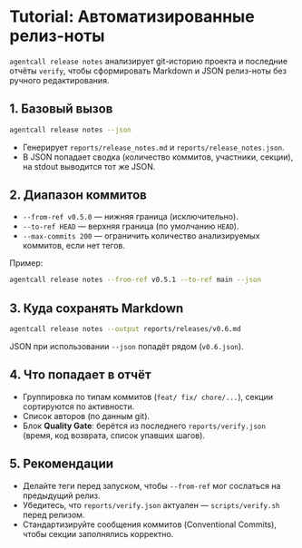 # Tutorial: Автоматизированные релиз-ноты

`agentcall release notes` анализирует git-историю проекта и последние отчёты `verify`, чтобы сформировать Markdown и JSON релиз-ноты без ручного редактирования.

## 1. Базовый вызов
```bash
agentcall release notes --json
```
- Генерирует `reports/release_notes.md` и `reports/release_notes.json`.
- В JSON попадает сводка (количество коммитов, участники, секции), на stdout выводится тот же JSON.

## 2. Диапазон коммитов
- `--from-ref v0.5.0` — нижняя граница (исключительно).
- `--to-ref HEAD` — верхняя граница (по умолчанию `HEAD`).
- `--max-commits 200` — ограничить количество анализируемых коммитов, если нет тегов.

Пример:
```bash
agentcall release notes --from-ref v0.5.1 --to-ref main --json
```

## 3. Куда сохранять Markdown
```bash
agentcall release notes --output reports/releases/v0.6.md
```
JSON при использовании `--json` попадёт рядом (`v0.6.json`).

## 4. Что попадает в отчёт
- Группировка по типам коммитов (`feat/ fix/ chore/...`), секции сортируются по активности.
- Список авторов (по данным git).
- Блок **Quality Gate**: берётся из последнего `reports/verify.json` (время, код возврата, список упавших шагов).

## 5. Рекомендации
- Делайте теги перед запуском, чтобы `--from-ref` мог сослаться на предыдущий релиз.
- Убедитесь, что `reports/verify.json` актуален — `scripts/verify.sh` перед релизом.
- Стандартизируйте сообщения коммитов (Conventional Commits), чтобы секции заполнялись корректно.
